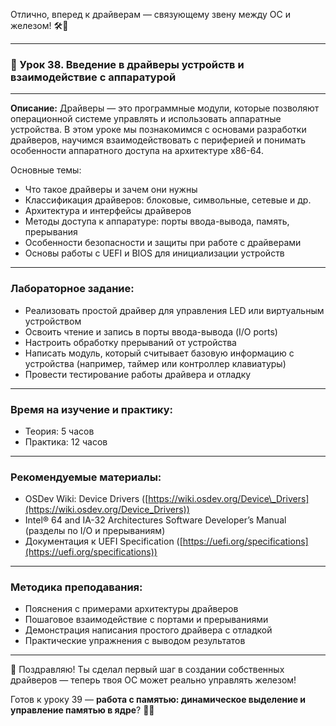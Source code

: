 
Отлично, вперед к драйверам — связующему звену между ОС и железом! 🛠️🔌

---

### 🔹 Урок 38. Введение в драйверы устройств и взаимодействие с аппаратурой

---

**Описание:**
Драйверы — это программные модули, которые позволяют операционной системе управлять и использовать аппаратные устройства. В этом уроке мы познакомимся с основами разработки драйверов, научимся взаимодействовать с периферией и понимать особенности аппаратного доступа на архитектуре x86-64.

Основные темы:

* Что такое драйверы и зачем они нужны
* Классификация драйверов: блоковые, символьные, сетевые и др.
* Архитектура и интерфейсы драйверов
* Методы доступа к аппаратуре: порты ввода-вывода, память, прерывания
* Особенности безопасности и защиты при работе с драйверами
* Основы работы с UEFI и BIOS для инициализации устройств

---

### Лабораторное задание:

* Реализовать простой драйвер для управления LED или виртуальным устройством
* Освоить чтение и запись в порты ввода-вывода (I/O ports)
* Настроить обработку прерываний от устройства
* Написать модуль, который считывает базовую информацию с устройства (например, таймер или контроллер клавиатуры)
* Провести тестирование работы драйвера и отладку

---

### Время на изучение и практику:

* Теория: 5 часов
* Практика: 12 часов

---

### Рекомендуемые материалы:

* OSDev Wiki: Device Drivers ([https://wiki.osdev.org/Device\_Drivers](https://wiki.osdev.org/Device_Drivers))
* Intel® 64 and IA-32 Architectures Software Developer’s Manual (разделы по I/O и прерываниям)
* Документация к UEFI Specification ([https://uefi.org/specifications](https://uefi.org/specifications))

---

### Методика преподавания:

* Пояснения с примерами архитектуры драйверов
* Пошаговое взаимодействие с портами и прерываниями
* Демонстрация написания простого драйвера с отладкой
* Практические упражнения с выводом результатов

---

🔧 Поздравляю! Ты сделал первый шаг в создании собственных драйверов — теперь твоя ОС может реально управлять железом!

Готов к уроку 39 — **работа с памятью: динамическое выделение и управление памятью в ядре**? 🧠💾
